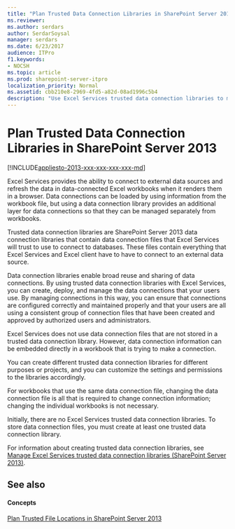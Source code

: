 ```yaml
---
title: "Plan Trusted Data Connection Libraries in SharePoint Server 2013"
ms.reviewer: 
ms.author: serdars
author: SerdarSoysal
manager: serdars
ms.date: 6/23/2017
audience: ITPro
f1.keywords:
- NOCSH
ms.topic: article
ms.prod: sharepoint-server-itpro
localization_priority: Normal
ms.assetid: cbb210e8-2969-4fd5-a82d-08ad1996c5b4
description: "Use Excel Services trusted data connection libraries to manage and secure data connections for Excel Services in SharePoint Server."
---
```


# Plan Trusted Data Connection Libraries in SharePoint Server 2013

[!INCLUDE[appliesto-2013-xxx-xxx-xxx-xxx-md](../includes/appliesto-2013-xxx-xxx-xxx-xxx-md.md)]
  
Excel Services provides the ability to connect to external data sources and refresh the data in data-connected Excel workbooks when it renders them in a browser. Data connections can be loaded by using information from the workbook file, but using a data connection library provides an additional layer for data connections so that they can be managed separately from workbooks.
  
Trusted data connection libraries are SharePoint Server 2013 data connection libraries that contain data connection files that Excel Services will trust to use to connect to databases. These files contain everything that Excel Services and Excel client have to have to connect to an external data source. 
  
Data connection libraries enable broad reuse and sharing of data connections. By using trusted data connection libraries with Excel Services, you can create, deploy, and manage the data connections that your users use. By managing connections in this way, you can ensure that connections are configured correctly and maintained properly and that your users are all using a consistent group of connection files that have been created and approved by authorized users and administrators.
  
Excel Services does not use data connection files that are not stored in a trusted data connection library. However, data connection information can be embedded directly in a workbook that is trying to make a connection.
  
You can create different trusted data connection libraries for different purposes or projects, and you can customize the settings and permissions to the libraries accordingly.
  
For workbooks that use the same data connection file, changing the data connection file is all that is required to change connection information; changing the individual workbooks is not necessary.
  
Initially, there are no Excel Services trusted data connection libraries. To store data connection files, you must create at least one trusted data connection library.
  
For information about creating trusted data connection libraries, see [Manage Excel Services trusted data connection libraries (SharePoint Server 2013)](manage-excel-services-trusted-data-connection-libraries.md).
  
## See also

#### Concepts

[Plan Trusted File Locations in SharePoint Server 2013](plan-trusted-file-locations.md)

